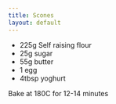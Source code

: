 ```yaml
---
title: Scones
layout: default
---
```


- 225g Self raising flour
- 25g sugar
- 55g butter
- 1 egg
- 4tbsp yoghurt

Bake at 180C for 12-14 minutes
